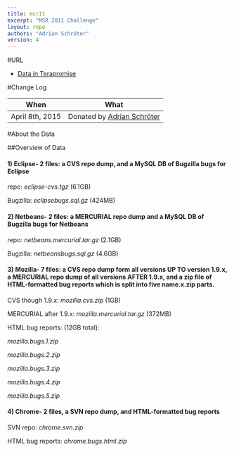 ```yaml
---
title: msr11
excerpt: "MSR 2011 Challenge"
layout: repo
authors: "Adrian Schröter"
version: 4
---
```



#URL

* [Data in Terapromise](https://terapromise.csc.ncsu.edu:8443/!/#repo/view/head/msr/msr11)

#Change Log

When | What
---- | ----
April 8th, 2015 | Donated by [Adrian Schröter](/repo/people/data-donors/promise4.html)

#About the Data

##Overview of Data

#### 1) Eclipse- 2 files: a CVS repo dump, and a MySQL DB of Bugzilla bugs for Eclipse

repo: *eclipse-cvs.tgz* (6.1GB)

Bugzilla: *eclipsebugs.sql.gz* (424MB)

#### 2) Netbeans- 2 files: a MERCURIAL repo dump and a MySQL DB of Bugzilla bugs for Netbeans

repo: *netbeans.mercurial.tar.gz* (2.1GB)

Bugzilla: *netbeansbugs.sql.gz* (4.6GB)

#### 3) Mozilla- 7 files: a CVS repo dump form all versions UP TO version 1.9.x, a MERCURIAL repo dump of all versions AFTER 1.9.x, and a zip file of HTML-formatted bug reports which is split into five name.x.zip parts.

CVS though 1.9.x: *mozilla.cvs.zip* (1GB)

MERCURIAL after 1.9.x: *mozilla.mercurial.tar.gz* (372MB)

HTML bug reports: (12GB total):

*mozilla.bugs.1.zip*

*mozilla.bugs.2.zip*

*mozilla.bugs.3.zip*

*mozilla.bugs.4.zip*

*mozilla.bugs.5.zip*

#### 4) Chrome- 2 files, a SVN repo dump, and HTML-formatted bug reports

SVN repo: *chrome.svn.zip*

HTML bug reports: *chrome.bugs.html.zip*
